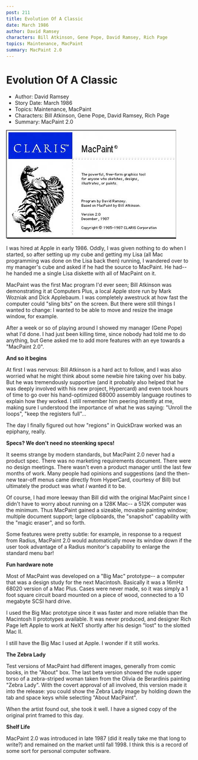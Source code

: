 ```yaml
---
post: 211
title: Evolution Of A Classic
date: March 1986
author: David Ramsey
characters: Bill Atkinson, Gene Pope, David Ramsey, Rich Page
topics: Maintenance, MacPaint
summary: MacPaint 2.0
---
```


# Evolution Of A Classic
* Author: David Ramsey
* Story Date: March 1986
* Topics: Maintenance, MacPaint
* Characters: Bill Atkinson, Gene Pope, David Ramsey, Rich Page
* Summary: MacPaint 2.0

![MacPaint 2.0's](images/Macintosh/AboutPaint.jpg) 

    
I was hired at Apple in early 1986. Oddly, I was given nothing to do when I started, so after setting up my cube and getting my Lisa (all Mac programming was done on the Lisa back then) running, I wandered over to my manager's cube and asked if he had the source to MacPaint. He had-- he handed me a single Lisa diskette with all of MacPaint on it.


MacPaint was the first Mac program I'd ever seen; Bill Atkinson was demonstrating it at Computers Plus, a local Apple store run by Mark Wozniak and Dick Applebaum. I was completely awestruck at how fast the computer could "sling bits" on the screen. But there were still things I wanted to change: I wanted to be able to move and resize the image window, for example.

After a week or so of playing around I showed my manager (Gene Pope) what I'd done. I had just been killing time, since nobody had told me to do anything, but Gene asked me to add more features with an eye towards a "MacPaint 2.0".

**And so it begins**

At first I was nervous: Bill Atkinson is a hard act to follow, and I was also worried what he might think about some newbie hire taking over his baby. But he was tremendously supportive (and it probably also helped that he was deeply involved with his new project, Hypercard) and even took hours of time to go over his hand-optimized 68000 assembly language routines to explain how they worked. I still remember him peering intently at me, making sure I understood the importance of what he was saying: "Unroll the loops", "keep the registers full"...

The day I finally figured out how "regions" in QuickDraw worked was an epiphany, really. 

**Specs? We don't need no steenking specs!**

It seems strange by modern standards, but MacPaint 2.0 never had a product spec. There was no marketing requirements document. There were no design meetings. There wasn't even a product manager until the last few months of work. Many people had opinions and suggestions (and the then-new tear-off menus came directly from HyperCard, courtesy of Bill) but ultimately the product was what *I* wanted it to be. 

Of course, I had more leeway than Bill did with the original MacPaint since I didn't have to worry about running on a 128K Mac-- a 512K computer was the minimum. Thus MacPaint gained a sizeable, movable painting window; multiple document support; large clipboards, the "snapshot" capability with the "magic eraser", and so forth.

Some features were pretty subtle: for example, in response to a request from Radius, MacPaint 2.0 would automatically move its window down if the user took advantage of a Radius monitor's capability to enlarge the standard menu bar!

**Fun hardware note**

Most of MacPaint was developed on a "Big Mac" prototype-- a computer that was a design study for the next Macintosh. Basically it was a 16mHz 68020 version of a Mac Plus. Cases were never made, so it was simply a 1 foot square circuit board mounted on a piece of wood, connected to a 10 megabyte SCSI hard drive.

I used the Big Mac prototype since it was faster and more reliable than the Macintosh II prototypes available. It was never produced, and designer Rich Page left Apple to work at NeXT shortly after his design "lost" to the slotted Mac II.

I still have the Big Mac I used at Apple. I wonder if it still works.

**The Zebra Lady**

Test versions of MacPaint had different images, generally from comic books, in the "About" box. The last beta version showed the nude upper torso of a zebra-striped woman taken from the Olivia de Berardinis painting "Zebra Lady". With the covert approval of all involved, this version made it into the release: you could show the Zebra Lady image by holding down the tab and space keys while selecting "About MacPaint". 

When the artist found out, she took it well. I have a signed copy of the original print framed to this day.

**Shelf Life**

MacPaint 2.0 was introduced in late 1987 (did it really take me that long to write?) and remained on the market until fall 1998. I think this is  a record of some sort for personal computer software.


